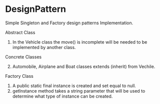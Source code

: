 # DesignPattern
Simple Singleton and Factory design patterns Implementation.

Abstract Class
  1. In the Vehicle class the move() is incomplete will be needed to be implemented by another class.
  
Concrete Classes
  
  2. Automobile, Airplane and Boat classes extends (inherit) from Vechile. 
  
Factory Class
  1. A public static final instance is created and set equal to null.
  2. getInstance method takes a string parameter that will be used to determine what type of instance can be created.
  
